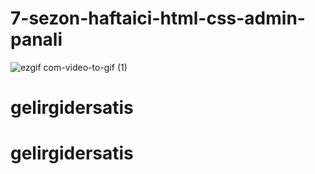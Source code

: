 # 7-sezon-haftaici-html-css-admin-panali
![ezgif com-video-to-gif (1)](https://github.com/Udemig/7-sezon-haftaici-html-css-admin-panali/assets/123208180/abea4d53-c78a-4a6a-8265-442de0b44d8d)
# gelirgidersatis
# gelirgidersatis
